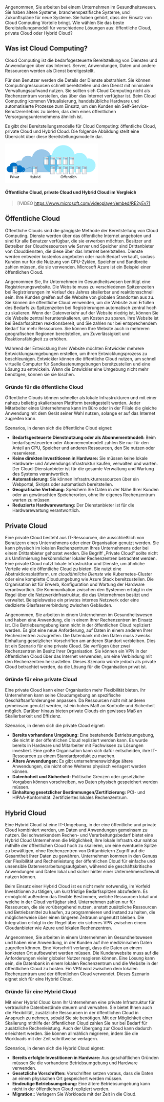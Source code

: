 Angenommen, Sie arbeiten bei einem Unternehmen im Gesundheitswesen. Sie haben ältere Systeme, branchenspezifische Systeme, und Zukunftspläne für neue Systeme. Sie haben gehört, dass der Einsatz von Cloud Computing Vorteile bringt. Wie wählen Sie das beste Bereitstellungsmodell für verschiedene Lösungen aus: öffentliche Cloud, private Cloud oder Hybrid Cloud?

## <a name="what-is-cloud-computing"></a>Was ist Cloud Computing?

Cloud Computing ist die bedarfsgesteuerte Bereitstellung von Diensten und Anwendungen über das Internet. Server, Anwendungen, Daten und andere Ressourcen werden als Dienst bereitgestellt. 

Für den Benutzer werden die Details der Dienste abstrahiert. Sie können Computingressourcen schnell bereitstellen und den Dienst mit minimalem Verwaltungsaufwand nutzen. Sie sollten sich Cloud Computing nicht als Rechenzentrum vorstellen, das über das Internet verfügbar ist. Beim Cloud Computing kommen Virtualisierung, handelsübliche Hardware und automatisierte Prozesse zum Einsatz, um den Kunden ein Self-Service-Benutzererlebnis zu bieten, das dem eines öffentlichen Versorgungsunternehmens ähnlich ist.

Es gibt drei Bereitstellungsmodelle für Cloud Computing: öffentliche Cloud, private Cloud und Hybrid Cloud. Die folgende Abbildung stellt eine Übersicht über diese Bereitstellungsmodelle dar.

![Eine Abbildung, die eine allgemeine Übersicht über Cloudbereitstellungsmodelle gibt.](../media/2-cloud-deployment.png)

#### <a name="public-versus-private-versus-hybrid"></a>Öffentliche Cloud, private Cloud und Hybrid Cloud im Vergleich

> [!VIDEO https://www.microsoft.com/videoplayer/embed/RE2yEv7]

## <a name="public-cloud"></a>Öffentliche Cloud

Öffentliche Clouds sind die gängigste Methode der Bereitstellung von Cloud Computing. Dienste werden über das öffentliche Internet angeboten und sind für alle Benutzer verfügbar, die sie erwerben möchten. Besitzer und Betreiber der Cloudressourcen wie Server und Speicher sind Drittanbieter von Clouddiensten, die diese über das Internet bereitstellen. Dienste werden entweder kostenlos angeboten oder nach Bedarf verkauft, sodass Kunden nur für die Nutzung von CPU-Zyklen, Speicher und Bandbreite zahlen müssen, die sie verwenden. Microsoft Azure ist ein Beispiel einer öffentlichen Cloud. 

Angenommen Sie, Ihr Unternehmen im Gesundheitswesen benötigt eine Registrierungswebsite. Die Website muss zu verschiedenen Spitzenzeiten bei Registrierungen im Verlauf des Jahres skalierbar und reaktionsschnell sein. Ihre Kunden greifen auf die Website von globalen Standorten aus zu. Sie können die öffentliche Cloud verwenden, um die Website zum Erfüllen des Bedarfs zu Spitzenzeiten bei Registrierungen automatisch zentral hoch zu skalieren. Wenn der Datenverkehr auf der Website niedrig ist, können Sie die Website zentral herunterskalieren, um Kosten zu sparen. Ihre Website ist bei Bedarfsspitzen reaktionsbereit, und Sie zahlen nur bei entsprechendem Bedarf für mehr Ressourcen. Sie können Ihre Website auch in mehreren geografischen Regionen bereitstellen, um Zuverlässigkeit und Reaktionsfähigkeit zu erhöhen.

Während der Entwicklung Ihrer Website möchten Entwickler mehrere Entwicklungsumgebungen erstellen, um ihren Entwicklungsprozess zu beschleunigen. Entwickler können die öffentliche Cloud nutzen, um schnell virtuelle Computer für Sandkastenumgebungen bereitzustellen und eine Lösung zu entwickeln. Wenn die Entwickler eine Umgebung nicht mehr benötigen, können sie sie löschen.

### <a name="why-public-cloud"></a>Gründe für die öffentliche Cloud

Öffentliche Clouds können schneller als lokale Infrastrukturen und mit einer nahezu beliebig skalierbaren Plattform bereitgestellt werden. Jeder Mitarbeiter eines Unternehmens kann im Büro oder in der Filiale die gleiche Anwendung mit dem Gerät seiner Wahl nutzen, solange er auf das Internet zugreifen kann. 

Szenarios, in denen sich die öffentliche Cloud eignet:

- **Bedarfsgesteuerte Dienstnutzung oder als Abonnementmodell:** Beim bedarfsgesteuerten oder Abonnementmodell zahlen Sie nur für den Anteil an CPU, Speicher und anderen Ressourcen, den Sie nutzen oder reservieren.
- **Keine direkten Investitionen in Hardware:** Sie müssen keine lokale Hardware- und Anwendungsinfrastruktur kaufen, verwalten und warten. Der Cloud-Dienstanbieter ist für die gesamte Verwaltung und Wartung des Systems verantwortlich. 
- **Automatisierung:** Sie können Infrastrukturressourcen über ein Webportal, Skripts oder automatisch bereitstellen. 
- **Geografische Verteilung:** Speichern Sie Daten in der Nähe Ihrer Kunden oder an gewünschten Speicherorten, ohne Ihr eigenes Rechenzentrum warten zu müssen.
- **Reduzierte Hardwarewartung:** Der Dienstanbieter ist für die Hardwarewartung verantwortlich.

## <a name="private-cloud"></a>Private Cloud

Eine private Cloud besteht aus IT-Ressourcen, die ausschließlich von Benutzern eines Unternehmens oder einer Organisation genutzt werden. Sie kann physisch im lokalen Rechenzentrum Ihres Unternehmens oder bei einem Drittanbieter gehostet werden. Die Begriff „Private Cloud“ sollte nicht als Umfirmierung herkömmlicher lokaler Rechenzentren betrachtet werden. Eine private Cloud nutzt lokale Infrastruktur und Dienste, um ähnliche Vorteile wie die öffentliche Cloud zu bieten. Sie nutzt eine Abstraktionsplattform, um *cloudähnliche Dienste* wie Kubernetes-Cluster oder eine komplette Cloudumgebung wie Azure Stack bereitzustellen. Die Organisation ist für Erwerb, Konfiguration und Wartung der Hardware verantwortlich. Die Kommunikation zwischen den Systemen erfolgt in der Regel über die Netzwerkinfrastruktur, die das Unternehmen besitzt und verwaltet. Beispielsweise ein privates internes Netzwerk oder eine dedizierte Glasfaserverbindung zwischen Gebäuden.

Angenommen, Sie arbeiten in einem Unternehmen im Gesundheitswesen und haben eine Anwendung, die in einem Ihrer Rechenzentren im Einsatz ist. Die Betriebsumgebung kann nicht in der öffentlichen Cloud repliziert werden. Es gibt eine neue Anforderung, auf Daten in einem anderen Ihrer Rechenzentren zuzugreifen. Die Datenbank mit den Daten muss zwecks Einhaltung gesetzlicher Vorschriften am anderen Standort verbleiben. Dies ist ein Szenario für eine private Cloud. Sie verfügen über zwei Rechenzentren im Besitz Ihrer Organisation. Sie können ein VPN in der öffentlichen Cloud über das Internet verwenden, um eine Verbindung mit den Rechenzentren herzustellen. Dieses Szenario würde jedoch als private Cloud betrachtet werden, da die Lösung für die Organisation privat ist.

### <a name="why-private-cloud"></a>Gründe für eine private Cloud

Eine private Cloud kann einer Organisation mehr Flexibilität bieten. Ihr Unternehmen kann seine Cloudumgebung an spezifische Geschäftsanforderungen anpassen. Da Ressourcen nicht mit anderen gemeinsam genutzt werden, ist ein hohes Maß an Kontrolle und Sicherheit möglich. Darüber hinaus bieten private Clouds ein gewisses Maß an Skalierbarkeit und Effizienz.

Szenarios, in denen sich die private Cloud eignet:

- **Bereits vorhandene Umgebung:** Eine bestehende Betriebsumgebung, die nicht in der öffentlichen Cloud repliziert werden kann. Es wurde bereits in Hardware und Mitarbeiter mit Fachwissen zu Lösungen investiert. Eine große Organisation kann sich dafür entscheiden, ihre IT-Ressourcen zu einem Standardprodukt zu machen.
- **Ältere Anwendungen:** Es gibt unternehmenswichtige ältere Anwendungen, die nicht ohne Weiteres physisch verlagert werden können.
- **Datenhoheit und Sicherheit:** Politische Grenzen oder gesetzliche Vorgaben können vorschreiben, wo Daten physisch gespeichert werden müssen.
- **Einhaltung gesetzlicher Bestimmungen/Zertifizierung:** PCI- und HIPAA-Konformität. Zertifiziertes lokales Rechenzentrum.

## <a name="hybrid-cloud"></a>Hybrid Cloud

Eine Hybrid Cloud ist eine IT-Umgebung, in der eine öffentliche und private Cloud kombiniert werden, um Daten und Anwendungen gemeinsam zu nutzen. Bei schwankendem Rechen- und Verarbeitungsbedarf bietet eine Hybrid Cloud Unternehmen die Möglichkeit, ihre lokale Infrastruktur nahtlos mithilfe der öffentlichen Cloud hoch zu skalieren, um eine eventuelle Spitze zu bewältigen, ohne Rechenzentren von Drittanbietern Zugriff auf die Gesamtheit ihrer Daten zu gewähren. Unternehmen kommen in den Genuss der Flexibilität und Rechenleistung der öffentlichen Cloud für einfache und unsensible Datenverarbeitungsaufgaben, während sie geschäftskritische Anwendungen und Daten lokal und sicher hinter einer Unternehmensfirewall nutzen können.

Beim Einsatz einer Hybrid Cloud ist es nicht mehr notwendig, im Vorfeld Investitionen zu tätigen, um kurzfristige Bedarfsspitzen abzufedern. Es ermöglicht außerdem das flexible Bestimmen, welche Ressourcen lokal und welche in der Cloud verfügbar sind. Unternehmen zahlen nur für Ressourcen, die sie vorübergehend nutzen, anstatt zusätzliche Ressourcen und Betriebsmittel zu kaufen, zu programmieren und instand zu halten, die möglicherweise über einen längeren Zeitraum ungenutzt bleiben. Die Integration erfolgt in der Regel über ein sicheres VPN zwischen einem Cloudanbieter wie Azure und lokalen Rechenzentren.

Angenommen, Sie arbeiten in einem Unternehmen im Gesundheitswesen und haben eine Anwendung, in der Kunden auf ihre medizinischen Daten zugreifen können. Eine Vorschrift verlangt, dass die Daten an einem konkreten Ort aufbewahrt werden müssen. Die Kundenwebsite muss auf die Anforderungen vieler globaler Nutzer reagieren können.  Eine Lösung kann sein, die Datenbank in einem lokalen Rechenzentrum und die Website in der öffentlichen Cloud zu hosten. Ein VPN wird zwischen dem lokalen Rechenzentrum und der öffentlichen Cloud verwendet. Dieses Szenario eignet sich für eine Hybrid Cloud.

### <a name="why-hybrid-cloud"></a>Gründe für eine Hybrid Cloud

Mit einer Hybrid Cloud kann Ihr Unternehmen eine private Infrastruktur für vertrauliche Datenbestände steuern und verwalten. Sie bietet Ihnen auch die Flexibilität, zusätzliche Ressourcen in der öffentlichen Cloud in Anspruch zu nehmen, sobald Sie sie benötigen. Mit der Möglichkeit einer Skalierung mithilfe der öffentlichen Cloud zahlen Sie nur bei Bedarf für zusätzliche Rechenleistung. Auch der Übergang zur Cloud kann dadurch erleichtert werden. Sie können allmählich migrieren, indem Sie die Workloads mit der Zeit schrittweise verlagern.

Szenarios, in denen sich die Hybrid Cloud eignet:

- **Bereits erfolgte Investitionen in Hardware:** Aus geschäftlichen Gründen müssen Sie die vorhandene Betriebsumgebung und Hardware verwenden.
- **Gesetzliche Vorschriften:** Vorschriften setzen voraus, dass die Daten an einem physischen Ort gespeichert werden müssen.
- **Eindeutige Betriebsumgebung:** Eine ältere Betriebsumgebung kann nicht in der öffentlichen Cloud repliziert werden.
- **Migration:**: Verlagern Sie Workloads mit der Zeit in die Cloud.
